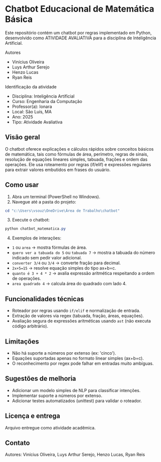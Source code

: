 # Chatbot Educacional de Matemática Básica

Este repositório contém um chatbot por regras implementado em Python, desenvolvido como ATIVIDADE AVALIATIVA para a disciplina de Inteligência Artificial.

Autores
- Vinícius Oliveira
- Luys Arthur Serejo
- Henzo Lucas
- Ryan Reis

Identificação da atividade
- Disciplina: Inteligência Artificial
- Curso: Engenharia da Computação
- Professor(a): Ionara
- Local: São Luís, MA
- Ano: 2025
- Tipo: Atividade Avaliativa

Visão geral
---------
O chatbot oferece explicações e cálculos rápidos sobre conceitos básicos de matemática, tais como fórmulas de área, perímetro, regras de sinais, resolução de equações lineares simples, tabuada, frações e ordem das operações. Ele usa roteamento por regras (if/elif) e expressões regulares para extrair valores embutidos em frases do usuário.

Como usar
--------
1. Abra um terminal (PowerShell no Windows).
2. Navegue até a pasta do projeto:

```powershell
cd "c:\Users\vsouz\OneDrive\Área de Trabalho\chatbot"
```

3. Execute o chatbot:

```powershell
python chatbot_matematica.py
```

4. Exemplos de interações:
- `1` ou `area` → mostra fórmulas de área.
- `quero ver a tabuada do 5` ou `tabuada 7` → mostra a tabuada do número indicado sem pedir valor adicional.
- `converter 3/4` ou `3/4` → converte fração para decimal.
- `2x+5=15` → resolve equação simples do tipo ax+b=c.
- `quanto é 3 + 4 * 2` → avalia expressão aritmética respeitando a ordem de operações.
- `area quadrado 4` → calcula área do quadrado com lado 4.

Funcionalidades técnicas
-----------------------
- Roteador por regras usando `if/elif` e normalização de entrada.
- Extração de valores via regex (tabuada, fração, áreas, equações).
- Avaliação segura de expressões aritméticas usando `ast` (não executa código arbitrário).

Limitações
---------
- Não há suporte a números por extenso (ex: 'cinco').
- Equações suportadas apenas no formato linear simples (ax+b=c).
- O reconhecimento por regex pode falhar em entradas muito ambíguas.

Sugestões de melhoria
-------------------
- Adicionar um modelo simples de NLP para classificar intenções.
- Implementar suporte a números por extenso.
- Adicionar testes automatizados (unittest) para validar o roteador.

Licença e entrega
-----------------
Arquivo entregue como atividade acadêmica.

Contato
-------
Autores: Vinícius Oliveira, Luys Arthur Serejo, Henzo Lucas, Ryan Reis
